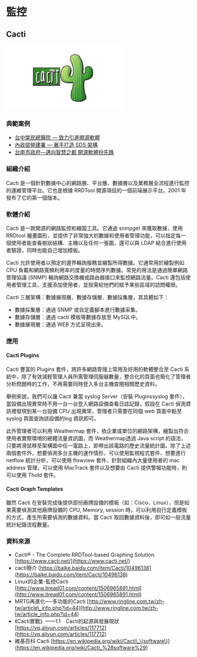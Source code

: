 # **監控**

## **Cacti**

![](/assets/cacti.jpg)

### 典範案例

* [台中榮民總醫院 — 致力引進開源軟體](//use-case/vghtc.md)
* [內政部營建署 — 著手打造 SDS 架構](/use-case/di-zhi-teng-yun-wang-yun-yong-duo-tao-kai-yuan-ruan-ti/ying-jian-shu-zhu-shou-da-zao-sds-jia-gou.md)
* [台南市政府—邁向智慧之都 開源軟體扮先鋒](/use-case/tai-nan-shi-zheng-fu-2014-mai-xiang-zhi-hui-zhi-du-kai-yuan-ruan-ti-ban-xian-feng.md)

### 組織介紹

Cacti 是一個針對數據中心的網路層、平台層、數據層以及業務層全流程進行監控的運維管理平台。它也是根據 RRDTool 開源項目的一個前端展示平台。2001 年發布了它的第一個版本。

### 軟體介紹

Cacti 是一款開源的網路監控和繪圖工具。它通過 snmpget 來獲取數據，使用 RRDtool 繪畫圖形，並提供了非常強大的數據和使用者管理功能，可以指定每一個使用者能查看樹狀結構、主機以及任何一張圖，還可以與 LDAP 結合進行使用者驗證，同時也能自己增加模板。

Cacti 允許使用者以預定的邊界輪詢服務並繪製所得數據。它通常用於繪製例如 CPU 負載和網路寬頻利用率的度量的時間序列數據。常見的用法是通過簡單網路管理協議 \(SNMP\) 輪詢網路交換機或路由器接口來監控網路流量。Cacti 還包括使用者管理工具，支援添加使用者，並按需給他們的賦予某些區域的訪問權限。

Cacti 三層架構：數據展現層、數據存儲層、數據採集層，其具體如下：

* 數據採集層：通過 SNMP 或自定義腳本進行數據采集。
* 數據存儲層：通過 cacti 模板等數據存放至 MySQL中。
* 數據展現層：通過 WEB 方式呈現出來。

### 應用

#### Cacti Plugins

Cacti 豐富的 Plugins 套件，將許多網路管理上常用及好用的軟體整合至 Cacti 系統中，除了有效減輕管理人員所需管理伺服器數量，整合化的頁面也簡化了管理者分析問題時的工作，不再需要同時登入多台主機查閱相關歷史資料。

舉例來說，我們可以讓 Cacti 兼當 syslog Server（安裝 Pluginssyslog 套件），當設備出現異常時不用一台一台登入網路設備查看日誌記錄，假設在 Cacti 偵測資訊裡發現到某一台設備 CPU 出現異常，管理者只需要在同個 web 頁面中點至 syslog 頁面查詢該設備的log 資訊即可。

此外管理者可以利用 Weathermap 套件，依企業或單位的網路架構，繪製出符合使用者實際環境的總體流量資訊圖，而 Weathermap透過 Java script 的語法，只要將滑鼠移至架構圖中任一電路上，即帶出該電路的歷史流量統計圖。除了上述兩個套件外，想要偵測多台主機的運作情形，可以使用監視程式套件、想要進行 netflow 統計分析，可以使用 flowview 套件、針對組織內大量使用者的 mac address 管理，可以使用 MacTrack 套件以及想要由 Cacti 提供警報功能時，則可以使用 Thold 套件。

#### Cacti Graph Templates

雖然 Cacti 在安裝完成後提供部份廠牌設備的模板（如：Cisco、Linux），但是如果需要偵測其他廠牌設備的 CPU, Memory, session 時，可以利用自行定義模板的方式，產生所需要偵測的數據資料。當 Cacti 取回數據資料後，即可如一般流量統計紀錄流程數量。

### 資料來源

* Cacti® - The Complete RRDTool-based Graphing Solution. [https://www.cacti.net/](https://www.cacti.net/)
* cacti簡介 [https://baike.baidu.com/item/Cacti/10496138](https://baike.baidu.com/item/Cacti/10496138)
* Linux的企業-監控Cacti [http://www.itread01.com/content/1506965891.html](http://www.itread01.com/content/1506965891.html)
* MRTG再進化──多功能的Cacti [http://www.ringline.com.tw/zh-tw/article\_info.php?id=44](http://www.ringline.com.tw/zh-tw/article_info.php?id=44)
* 《Cacti實戰》——1.1　Cacti的起源與發展現狀 [https://yq.aliyun.com/articles/117712](https://yq.aliyun.com/articles/117712)
* 維基百科 Cacti  [https://en.wikipedia.org/wiki/Cacti\_\(software\)](https://en.wikipedia.org/wiki/Cacti_%28software%29)



